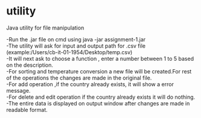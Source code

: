 # utility
Java utility for file manipulation

-Run the .jar file on cmd using java -jar assignment-1.jar  
-The utility will ask for input and output path for .csv file (example:/Users/cb-it-01-1954/Desktop/temp.csv)  
-It will next ask to choose a function , enter a number between 1 to 5 based on the description.  
-For sorting and temperature conversion a new file will be created.For rest of the operations the changes are made in the original file.  
-For add operation ,if the country already exists, it will show a error message.  
-For delete and edit operation if the country already exists it will do nothing.  
-The entire data is displayed on output window after changes are made in readable format.
